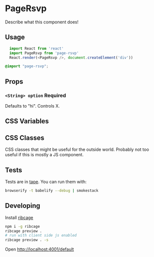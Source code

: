 # PageRsvp

Describe what this component does!

## Usage
```js
  import React from 'react'
  import PageRsvp from 'page-rsvp'
  React.render(<PageRsvp />, document.createElement('div'))
```

```css
@import "page-rsvp";
```

## Props
### `<String> option` **Required**
Defaults to "hi". Controls X.

## CSS Variables

## CSS Classes
CSS classes that might be useful for the outside world. Probably not too useful if this is mostly a JS component.

## Tests
Tests are in [tape](https://github.com/substack/tape). You can run them with:

```bash
browserify -t babelify --debug | smokestack
```

## Developing
Install [ribcage](https://github.com/Techwraith/ribcage)

```sh
npm i -g ribcage
ribcage preview .
# run with client side js enabled
ribcage preview . -s
```

Open [http://localhost:4001/default](http://localhost:4001/default)

